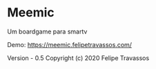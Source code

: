 # Meemic


Um boardgame para smartv


Demo: https://meemic.felipetravassos.com/


Version - 0.5
Copyright (c) 2020 Felipe Travassos
